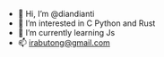 - 👋 Hi, I’m @diandianti
- 👀 I’m interested in C Python and Rust
- 🌱 I’m currently learning Js
- 📫 irabutong@gmail.com

<!---
diandianti/diandianti is a ✨ special ✨ repository because its `README.md` (this file) appears on your GitHub profile.
You can click the Preview link to take a look at your changes.
--->
